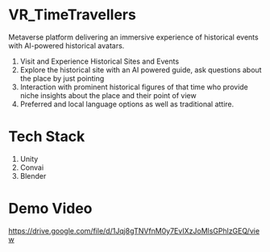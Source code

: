 # VR_TimeTravellers
Metaverse platform delivering an immersive experience of historical events with AI-powered historical avatars.

1. Visit and Experience Historical Sites and Events
2. Explore the historical site with an AI powered guide, ask questions about the place by just pointing
3. Interaction with prominent historical figures of that time who provide niche insights about the place and their point of view 
4. Preferred and local language options as well as traditional attire.


# Tech Stack
1. Unity
2. Convai
3. Blender

# Demo Video
https://drive.google.com/file/d/1Jqj8gTNVfnM0y7EvIXzJoMlsGPhlzGEQ/view
